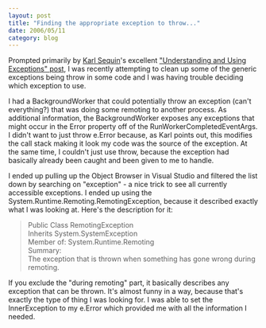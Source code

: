 ```yaml
---
layout: post
title: "Finding the appropriate exception to throw..."
date: 2006/05/11
category: blog
---
```


Prompted primarily by [Karl Sequin](http://codebetter.com/blogs/karlseguin/default.aspx)'s excellent ["Understanding and Using Exceptions" post](http://codebetter.com/blogs/karlseguin/archive/2006/04/05/142355.aspx), I was recently attempting to clean up some of the generic exceptions being throw in some code and I was having trouble deciding which exception to use.

I had a BackgroundWorker that could potentially throw an exception (can't everything?) that was doing some remoting to another process. As additional information, the BackgroundWorker exposes any exceptions that might occur in the Error property off of the RunWorkerCompletedEventArgs. I didn't want to just throw e.Error because, as Karl points out, this modifies the call stack making it look my code was the source of the exception. At the same time, I couldn't just use throw, because the exception had basically already been caught and been given to me to handle.

I ended up pulling up the Object Browser in Visual Studio and filtered the list down by searching on "exception" - a nice trick to see all currently accessible exceptions. I ended up using the System.Runtime.Remoting.RemotingException, because it described exactly what I was looking at. Here's the description for it:

> Public Class RemotingException<br />
> Inherits System.SystemException<br />
> Member of: System.Runtime.Remoting<br />
> Summary:<br />
> The exception that is thrown when something has gone wrong during remoting.

If you exclude the "during remoting" part, it basically describes any exception that can be thrown. It's almost funny in a way, because that's exactly the type of thing I was looking for. I was able to set the InnerException to my e.Error which provided me with all the information I needed.

